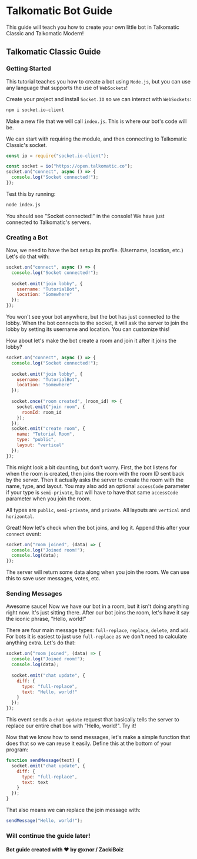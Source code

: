 # Talkomatic Bot Guide

This guide will teach you how to create your own little bot in Talkomatic Classic and Talkomatic Modern!

## Talkomatic Classic Guide

### Getting Started

This tutorial teaches you how to create a bot using `Node.js`, but you can use any language that supports the use of `WebSockets`!

Create your project and install `Socket.IO` so we can interact with `WebSockets`:
```sh
npm i socket.io-client
```
Make a new file that we will call `index.js`. This is where our bot's code will be.

We can start with requiring the module, and then connecting to Talkomatic Classic's socket.

```js
const io = require("socket.io-client");

const socket = io("https://open.talkomatic.co");
socket.on("connect", async () => {
  console.log("Socket connected!");
});
```

Test this by running:
```sh
node index.js
```
You should see "Socket connected!" in the console! We have just connected to Talkomatic's servers.

### Creating a Bot

Now, we need to have the bot setup its profile. (Username, location, etc.) Let's do that with:
```js
socket.on("connect", async () => {
  console.log("Socket connected!");
  
  socket.emit("join lobby", {
    username: "TutorialBot",
    location: "Somewhere"
  });
});
```
You won't see your bot anywhere, but the bot has just connected to the lobby. When the bot connects to the socket, it will ask the server to join the lobby by setting its username and location. You can customize this!

How about let's make the bot create a room and join it after it joins the lobby?
```js
socket.on("connect", async () => {
  console.log("Socket connected!");
  
  socket.emit("join lobby", {
    username: "TutorialBot",
    location: "Somewhere"
  });
  
  socket.once("room created", (room_id) => {
    socket.emit("join room", {
      roomId: room_id
    });
  });
  socket.emit("create room", {
    name: "Tutorial Room",
    type: "public",
    layout: "vertical"
  });
});
```

This might look a bit daunting, but don't worry. First, the bot listens for when the room is created, then joins the room with the room ID sent back by the server. Then it actually asks the server to create the room with the name, type, and layout. You may also add an optional `accessCode` parameter if your type is `semi-private`, but will have to have that same `accessCode` parameter when you join the room.

All types are `public`, `semi-private`, and `private`. All layouts are `vertical` and `horizontal`.

Great! Now let's check when the bot joins, and log it. Append this after your `connect` event:
```js
socket.on("room joined", (data) => {
  console.log("Joined room!");
  console.log(data);
});
```
The server will return some data along when you join the room. We can use this to save user messages, votes, etc.

### Sending Messages

Awesome sauce! Now we have our bot in a room, but it isn't doing anything right now. It's just sitting there. After our bot joins the room, let's have it say the iconic phrase, "Hello, world!"

There are four main message types: `full-replace`, `replace`, `delete`, and `add`. For bots it is easiest to just use `full-replace` as we don't need to calculate anything extra. Let's do that:

```js
socket.on("room joined", (data) => {
  console.log("Joined room!");
  console.log(data);
  
  socket.emit("chat update", {
    diff: {
      type: "full-replace",
      text: "Hello, world!"
    }
  });
});
```
This event sends a `chat update` request that basically tells the server to replace our entire chat box with "Hello, world!". Try it!

Now that we know how to send messages, let's make a simple function that does that so we can reuse it easily. Define this at the bottom of your program:

```js
function sendMessage(text) {
  socket.emit("chat update", {
    diff: {
      type: "full-replace",
      text: text
    }
  });
}
```
That also means we can replace the join message with:

```js
sendMessage("Hello, world!");
```

### Will continue the guide later!

#### Bot guide created with :heart: by @xnor / ZackiBoiz
